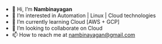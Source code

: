 - 👋 Hi, I’m __Nambinayagan__
- 👀 I’m interested in Automation | Linux | Cloud technologies
- 🌱 I’m currently learning Cloud [AWS + GCP]
- 💞️ I’m looking to collaborate on Cloud
- 📫 How to reach me at [nambinayagan@gmail.com](mailto:nambinayagan@gmail.com)

<!---
nambinayagan/nambinayagan is a ✨ special ✨ repository because its `README.md` (this file) appears on your GitHub profile.
You can click the Preview link to take a look at your changes.
--->
